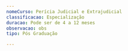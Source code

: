 ```yaml
---
nomeCurso: Perícia Judicial e Extrajudicial
classificacao: Especialização
duracao: Pode ser de 4 a 12 meses
observacao: obs
tipo: Pós Graduação

---
```


